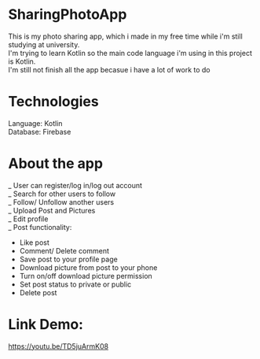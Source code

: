 # SharingPhotoApp

This is my photo sharing app, which i made in my free time while i'm still studying at university.\
I'm trying to learn Kotlin so the main code language i'm using in this project is Kotlin. \
I'm still not finish all the app becasue i have a lot of work to do 


# Technologies
Language: Kotlin\
Database: Firebase

# About the app
_ User can register/log in/log out account\
_ Search for other users to follow\
_ Follow/ Unfollow another users\
_ Upload Post and Pictures\
_ Edit profile\
_ Post functionality:
  + Like post
  + Comment/ Delete comment
  + Save post to your profile page
  + Download picture from post to your phone
  + Turn on/off download picture permission
  + Set post status to private or public 
  + Delete post


# Link Demo:
https://youtu.be/TD5juArmK08

